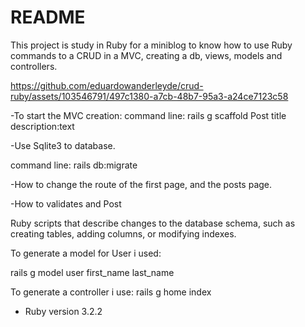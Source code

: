 # README

This project is study in Ruby for a miniblog  to know how to use Ruby commands to a CRUD in a MVC, creating a db, views, models and controllers.

https://github.com/eduardowanderleyde/crud-ruby/assets/103546791/497c1380-a7cb-48b7-95a3-a24ce7123c58

-To start the MVC creation:
command line:
rails g scaffold Post title description:text

-Use Sqlite3 to database.

command line: 
rails db:migrate

-How to change the route of the first page, and the posts page.

-How to validates and Post

Ruby scripts that describe changes to the database schema, such as creating tables, adding columns, or modifying indexes.

To generate a model for User i used:

rails g model user first_name last_name

To generate a controller i use:
rails g home index

* Ruby version 3.2.2



